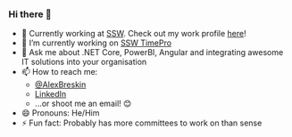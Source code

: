 ### Hi there 👋

- 💼 Currently working at [SSW](https://www.ssw.com.au/ssw/). Check out my work profile [here](https://www.ssw.com.au/people/alex-breskin)!
- 🔭 I’m currently working on [SSW TimePro](https://sswtimepro.com/)
- 💬 Ask me about .NET Core, PowerBI, Angular and integrating awesome IT solutions into your organisation
- 📫 How to reach me: 
  - [@AlexBreskin](https://twitter.com/AlexBreskin)
  - [LinkedIn](https://www.linkedin.com/in/alex-breskin-4a822880/) 
  - ...or shoot me an email! 😊
- 😄 Pronouns: He/Him
- ⚡ Fun fact: Probably has more committees to work on than sense 
